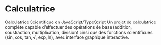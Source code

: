 # Calculatrice
Calculatrice Scientifique en JavaScript/TypeScript Un projet de calculatrice complète capable d’effectuer des opérations de base (addition, soustraction, multiplication, division) ainsi que des fonctions scientifiques (sin, cos, tan, √, exp, ln), avec interface graphique interactive.
